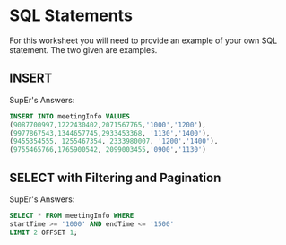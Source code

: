 # SQL Statements

For this worksheet you will need to provide an example of your own SQL statement. The two given are examples.

## INSERT



SupEr's Answers:

```sql
INSERT INTO meetingInfo VALUES
(9087700997,1222430402,2071567765,'1000','1200'), 
(9977867543,1344657745,2933453368, '1130','1400'), 
(9455354555, 1255467354, 2333980007, '1200','1400'),
(9755465766,1765900542, 2099003455,'0900','1130')
```
## SELECT with Filtering and Pagination

SupEr's Answers:

```sql
SELECT * FROM meetingInfo WHERE
startTime >= '1000' AND endTime <= '1500'
LIMIT 2 OFFSET 1;
```